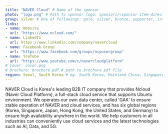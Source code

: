 ```yaml
---
title: "NAVER Cloud" # Name of the sponsor
photo: "logo.png" # Path to sponsor logo: sponsors/<sponsor-item-directory>/logo.png
group: silver # One of followings: gold, silver, bronze, supporter, infra, record, videoi18n, swag, partner
links:
- name: Website
  url: "https://www.ncloud.com/"
- name: LinkedIn
  url: https://www.linkedin.com/company/navercloud
- name: Facebook Group
  url: "https://www.facebook.com/groups/ncpusergroup"
- name: YouTube
  url: "https://www.youtube.com/c/navercloudplatform"
# cover: cover.png
# brochure: brochure.pdf # path to brochure pdf file
region: Seoul, South Korea # eg. South Korea, Mainland China, Singapore, Hong Kong, Taiwan ...
---
```


NAVER Cloud is Korea's leading B2B IT company that provides Ncloud (Naver Cloud Platform), a full-stack cloud service that supports Ubuntu environment. We operates our own data center, called 'GAK' to ensure stable operation of NAVER and cloud services, and has six global regions (Korea, Singapore, Japan, Hong Kong, the United States, and Germany) to ensure high availability anywhere in the world. We help customers in all industries can conveniently use cloud services and the latest technologies such as AI, Data, and 5G.
